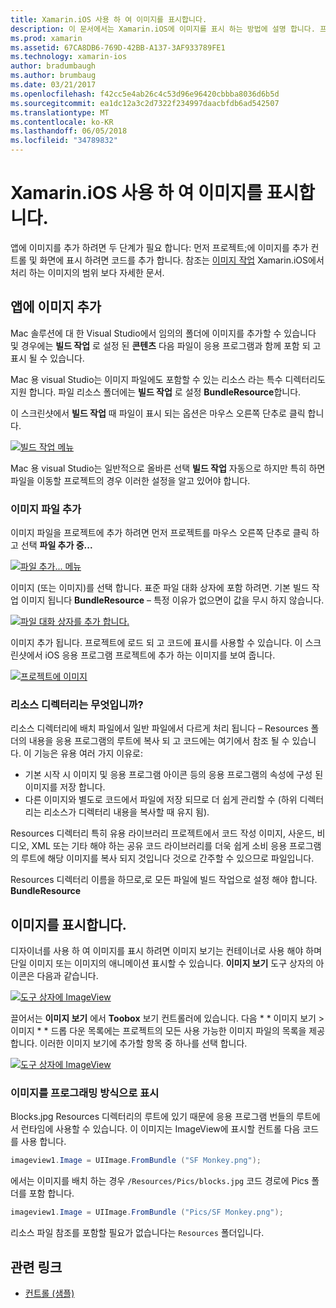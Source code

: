 ```yaml
---
title: Xamarin.iOS 사용 하 여 이미지를 표시합니다.
description: 이 문서에서는 Xamarin.iOS에 이미지를 표시 하는 방법에 설명 합니다. 프로그래밍 방식으로 또는 디자이너를 통해 앱에 추가할 이미지를 처리합니다.
ms.prod: xamarin
ms.assetid: 67CA8DB6-769D-42BB-A137-3AF933789FE1
ms.technology: xamarin-ios
author: bradumbaugh
ms.author: brumbaug
ms.date: 03/21/2017
ms.openlocfilehash: f42cc5e4ab26c4c53d96e96420cbbba8036d6b5d
ms.sourcegitcommit: ea1dc12a3c2d7322f234997daacbfdb6ad542507
ms.translationtype: MT
ms.contentlocale: ko-KR
ms.lasthandoff: 06/05/2018
ms.locfileid: "34789832"
---
```

# <a name="displaying-images-with-xamarinios"></a>Xamarin.iOS 사용 하 여 이미지를 표시합니다.

앱에 이미지를 추가 하려면 두 단계가 필요 합니다: 먼저 프로젝트;에 이미지를 추가 컨트롤 및 화면에 표시 하려면 코드를 추가 합니다. 참조는 [이미지 작업](~/ios/app-fundamentals/images-icons/index.md) Xamarin.iOS에서 처리 하는 이미지의 범위 보다 자세한 문서.

## <a name="adding-images-to-your-app"></a>앱에 이미지 추가

Mac 솔루션에 대 한 Visual Studio에서 임의의 폴더에 이미지를 추가할 수 있습니다 및 경우에는 **빌드 작업** 로 설정 된 **콘텐츠** 다음 파일이 응용 프로그램과 함께 포함 되 고 표시 될 수 있습니다.

Mac 용 visual Studio는 이미지 파일에도 포함할 수 있는 리소스 라는 특수 디렉터리도 지원 합니다. 파일 리소스 폴더에는 **빌드 작업** 로 설정 **BundleResource**합니다.

이 스크린샷에서 **빌드 작업** 때 파일이 표시 되는 옵션은 마우스 오른쪽 단추로 클릭 합니다.

 [![](image-images/image30a.png "빌드 작업 메뉴")](image-images/image30a.png#lightbox)

Mac 용 visual Studio는 일반적으로 올바른 선택 **빌드 작업** 자동으로 하지만 특히 하면 파일을 이동할 프로젝트의 경우 이러한 설정을 알고 있어야 합니다.

### <a name="adding-an-image-file"></a>이미지 파일 추가

이미지 파일을 프로젝트에 추가 하려면 먼저 프로젝트를 마우스 오른쪽 단추로 클릭 하 고 선택 **파일 추가 중...**

 [![](image-images/image31a.png "파일 추가... 메뉴")](image-images/image31a.png#lightbox)

이미지 (또는 이미지)를 선택 합니다. 표준 파일 대화 상자에 포함 하려면. 기본 빌드 작업 이미지 됩니다 **BundleResource** – 특정 이유가 없으면이 값을 무시 하지 않습니다.

 [![](image-images/image32a.png "파일 대화 상자를 추가 합니다.")](image-images/image32a.png#lightbox)

이미지 추가 됩니다. 프로젝트에 로드 되 고 코드에 표시를 사용할 수 있습니다. 이 스크린샷에서 iOS 응용 프로그램 프로젝트에 추가 하는 이미지를 보여 줍니다.

 [![](image-images/image33a.png "프로젝트에 이미지")](image-images/image33a.png#lightbox)

### <a name="what-is-the-resources-directory"></a>리소스 디렉터리는 무엇입니까?

리소스 디렉터리에 배치 파일에서 일반 파일에서 다르게 처리 됩니다 – Resources 폴더의 내용을 응용 프로그램의 루트에 복사 되 고 코드에는 여기에서 참조 될 수 있습니다. 이 기능은 유용 여러 가지 이유로:

-  기본 시작 시 이미지 및 응용 프로그램 아이콘 등의 응용 프로그램의 속성에 구성 된 이미지를 저장 합니다.
-  다른 이미지와 별도로 코드에서 파일에 저장 되므로 더 쉽게 관리할 수 (하위 디렉터리는 리소스가 디렉터리 내용을 복사할 때 유지 됨).


Resources 디렉터리 특히 유용 라이브러리 프로젝트에서 코드 작성 이미지, 사운드, 비디오, XML 또는 기타 해야 하는 공유 코드 라이브러리를 더욱 쉽게 소비 응용 프로그램의 루트에 해당 이미지를 복사 되지 것입니다 것으로 간주할 수 있으므로 파일입니다.



Resources 디렉터리 이름을 하므로,로 모든 파일에 빌드 작업으로 설정 해야 합니다. **BundleResource**

## <a name="displaying-the-image"></a>이미지를 표시합니다.

디자이너를 사용 하 여 이미지를 표시 하려면 이미지 보기는 컨테이너로 사용 해야 하며 단일 이미지 또는 이미지의 애니메이션 표시할 수 있습니다. **이미지 보기** 도구 상자의 아이콘은 다음과 같습니다.

 [![](image-images/image35a.png "도구 상자에 ImageView")](image-images/image35.png#lightbox)

끌어서는 **이미지 보기** 에서 **Toobox** 보기 컨트롤러에 있습니다. 다음 * * 이미지 보기 > 이미지 * * 드롭 다운 목록에는 프로젝트의 모든 사용 가능한 이미지 파일의 목록을 제공 합니다. 이러한 이미지 보기에 추가할 항목 중 하나를 선택 합니다.

 [![](image-images/image36a.png "도구 상자에 ImageView")](image-images/image36.png#lightbox)

### <a name="displaying-the-image-programmatically"></a>이미지를 프로그래밍 방식으로 표시

Blocks.jpg Resources 디렉터리의 루트에 있기 때문에 응용 프로그램 번들의 루트에서 런타임에 사용할 수 있습니다. 이 이미지는 ImageView에 표시할 컨트롤 다음 코드를 사용 합니다.

```csharp
imageview1.Image = UIImage.FromBundle ("SF Monkey.png");
```

에서는 이미지를 배치 하는 경우 `/Resources/Pics/blocks.jpg` 코드 경로에 Pics 폴더를 포함 합니다.

```csharp
imageview1.Image = UIImage.FromBundle ("Pics/SF Monkey.png");
```

리소스 파일 참조를 포함할 필요가 없습니다는 `Resources` 폴더입니다.


## <a name="related-links"></a>관련 링크

- [컨트롤 (샘플)](https://developer.xamarin.com/samples/Controls/)
